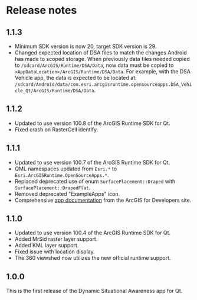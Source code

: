 # Release notes

## 1.1.3

- Minimum SDK version is now 20, target SDK version is 29.
- Changed expected location of DSA files to match the changes Android
  has made to scoped storage.
  When previously data files needed copied to `/sdcard/ArcGIS/Runtime/DSA/Data`,
  now data must be copied to `<AppDataLocation>/ArcGIS/Runtime/DSA/Data`.
  For example, with the DSA Vehicle app, the data is expected to be located
  at: `/sdcard/Android/data/com.esri.arcgisruntime.opensourceapps.DSA_Vehicle_Qt/ArcGIS/Runtime/DSA/Data`.

## 1.1.2

- Updated to use version 100.8 of the ArcGIS Runtime SDK for Qt.
- Fixed crash on RasterCell identify.

## 1.1.1

- Updated to use version 100.7 of the ArcGIS Runtime SDK for Qt.
- QML namespaces updated from `Esri.*` to `Esri.ArcGISRuntime.OpenSourceApps.*`.
- Replaced deprecated use of enum `SurfacePlacement::Draped` with `SurfacePlacement::DrapedFlat`.
- Removed deprecated "ExampleApps" icon.
- Comprehensive [app documentation](/docs/index.md) from the ArcGIS for Developers site.

## 1.1.0

- Updated to use version 100.4 of the ArcGIS Runtime SDK for Qt.
- Added MrSid raster layer support.
- Added KML layer support.
- Fixed issue with location display.
- The 360 viewshed now utilizes the new official runtime support.

## 1.0.0

This is the first release of the Dynamic Situational Awareness app for Qt.
